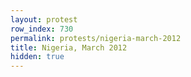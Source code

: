 ```yaml
---
layout: protest
row_index: 730
permalink: protests/nigeria-march-2012
title: Nigeria, March 2012
hidden: true
---
```

